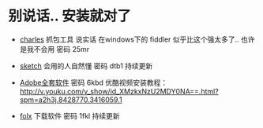 # 别说话.. 安装就对了

- [charles](https://pan.baidu.com/s/1MVdnfslLhMTeSy_phrp2jA) 抓包工具 说实话 在windows下的 fiddler 似乎比这个强太多了.. 也许是我不会用 密码 25mr

- [sketch](https://pan.baidu.com/s/1CC5TNW0o9JT4SzHjT0Lpvg) 会用的人自然懂 密码 dtb1 持续更新

- [Adobe全套软件](https://pan.baidu.com/share/init?surl=xqYF4OG5xMFCcGMt9XVUYA) 密码 6kbd 优酷视频安装教程： http://v.youku.com/v_show/id_XMzkxNzU2MDY0NA==.html?spm=a2h3j.8428770.3416059.1 


- [folx](https://pan.baidu.com/s/18TaIjyoeOEt2DOJTZx9vAQ) 下载软件 密码 1fkl 持续更新
